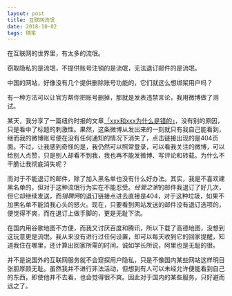 ```yaml
---
layout: post
title: 互联网流氓
date: 2018-10-02
tags: 随笔
---
```


在互联网的世界里，有太多的流氓。

窃取隐私的是流氓，不提供账号注销的是流氓，无法退订邮件的是流氓。

中国的网站，好像没有几个提供删除账号功能的，它们就这么想绑架用户吗？

有一种方法可以让官方帮你把账号删掉，那就是发表违禁言论，我用微博做了测试。

某天，我分享了一篇纽约时报的文章[「xxx和xxx为什么是错的」](https://cn.nytimes.com/opinion/20180919/why-the-liberals-get-it-wrong/)，没有别的原因，只是看中了标题的刺激性。果然，这条微博从发出来的一刻就只有我自己能看到，继而我的微博账号便在没有任何通知的情况下消失了，点击链接出现的是404页面。不过，让我感到奇怪的是，我仍然可以照常登录，可以看我关注的微博，可以给别人点赞，只是别人却看不到我，我也再不能发微博、写评论和转载。为什么不干脆让我彻底消失呢？

而对于不能退订的邮件，除了加入黑名单也没有什么好办法。其实，我是不喜欢建黑名单的，但对于这种流氓行为实在不能忍受。*经管之家*的邮件我退订了好几次，但它却继续发送，而*猎聘网*的退订链接点进去直接是404，对于这种垃圾，如果不加黑名单不能消我心头的怒火。现在，只要看到网站发送的邮件没有退订选项的，便觉得不爽，而在退订上做手脚的，更是无耻下流。

在国内用谷歌地图不方便，而我又讨厌百度和腾讯，所以下载了高德地图，没想到这玩意更是流氓。我从来没有进行过任何设置，却可以每天收到它的回家提醒，知道我住在哪里，还计算出回家所需的时间。诚如学长所说，阿里也是无耻的很。

并不是说国外的互联网服务就不会窥探用户隐私，只是不像国内某些网站这样明目张胆厚颜无耻。虽然我并不进行非法活动，但想到有人可以未经允许便能看到自己的东西，即使他并不去看，也会觉得很不爽。因此对于国内的某些服务，只好避而远之了。
